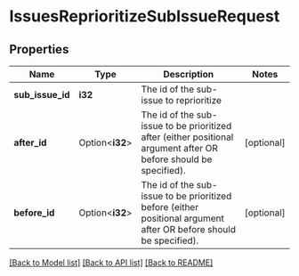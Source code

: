 # IssuesReprioritizeSubIssueRequest

## Properties

Name | Type | Description | Notes
------------ | ------------- | ------------- | -------------
**sub_issue_id** | **i32** | The id of the sub-issue to reprioritize | 
**after_id** | Option<**i32**> | The id of the sub-issue to be prioritized after (either positional argument after OR before should be specified). | [optional]
**before_id** | Option<**i32**> | The id of the sub-issue to be prioritized before (either positional argument after OR before should be specified). | [optional]

[[Back to Model list]](../README.md#documentation-for-models) [[Back to API list]](../README.md#documentation-for-api-endpoints) [[Back to README]](../README.md)


